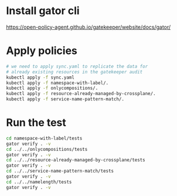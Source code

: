 # Install gator cli
https://open-policy-agent.github.io/gatekeeper/website/docs/gator/


# Apply policies
```bash
# we need to apply sync.yaml to replicate the data for 
# already existing resources in the gatekeeper audit
kubectl apply -f sync.yaml
kubectl apply -f namespace-with-label/.
kubectl apply -f onlycompositions/.
kubectl apply -f resource-already-managed-by-crossplane/.
kubectl apply -f service-name-pattern-match/.

```

# Run the test

```bash
cd namespace-with-label/tests
gator verify . -v
cd ../../onlycompositions/tests
gator verify . -v
cd ../../resource-already-managed-by-crossplane/tests
gator verify . -v
cd ../../service-name-pattern-match/tests
gator verify . -v
cd ../../namelength/tests
gator verify . -v
```